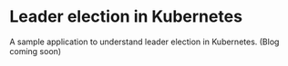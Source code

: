 # Leader election in Kubernetes

A sample application to understand leader election in Kubernetes. (Blog coming soon)
